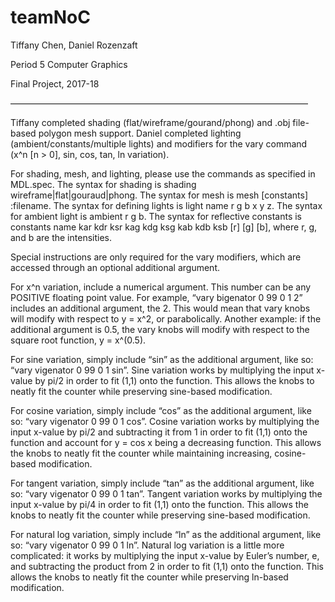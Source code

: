 # teamNoC
Tiffany Chen, Daniel Rozenzaft

Period 5 Computer Graphics

Final Project, 2017-18

——————————————————————————————————

Tiffany completed shading (flat/wireframe/gourand/phong) and .obj file-based polygon mesh support. Daniel completed lighting (ambient/constants/multiple lights) and modifiers for the vary command (x^n [n > 0], sin, cos, tan, ln variation).

For shading, mesh, and lighting, please use the commands as specified in MDL.spec. The syntax for shading is shading wireframe|flat|gouraud|phong. The syntax for mesh is mesh [constants] :filename. The syntax for defining lights is light name r g b x y z. The syntax for ambient light is ambient r g b. The syntax for reflective constants is constants name kar kdr ksr kag kdg ksg kab kdb ksb [r] [g] [b], where r, g, and b are the intensities. 

Special instructions are only required for the vary modifiers, which are accessed through an optional additional argument.

For x^n variation, include a numerical argument. This number can be any POSITIVE floating point value. For example, “vary bigenator 0 99 0 1 2” includes an additional argument, the 2. This would mean that vary knobs will modify with respect to y = x^2, or parabolically. Another example: if the additional argument is 0.5, the vary knobs will modify with respect to the square root function, y = x^(0.5).

For sine variation, simply include “sin” as the additional argument, like so: “vary vigenator 0 99 0 1 sin”. Sine variation works by multiplying the input x-value by pi/2 in order to fit (1,1) onto the function. This allows the knobs to neatly fit the counter while preserving sine-based modification.

For cosine variation, simply include “cos” as the additional argument, like so: “vary vigenator 0 99 0 1 cos”. Cosine variation works by multiplying the input x-value by pi/2 and subtracting it from 1 in order to fit (1,1) onto the function and account for y = cos x being a decreasing function. This allows the knobs to neatly fit the counter while maintaining increasing, cosine-based modification.

For tangent variation, simply include “tan” as the additional argument, like so: “vary vigenator 0 99 0 1 tan”. Tangent variation works by multiplying the input x-value by pi/4 in order to fit (1,1) onto the function. This allows the knobs to neatly fit the counter while preserving sine-based modification.

For natural log variation, simply include “ln” as the additional argument, like so: “vary vigenator 0 99 0 1 ln”. Natural log variation is a little more complicated: it works by multiplying the input x-value by Euler’s number, e, and subtracting the product from 2 in order to fit (1,1) onto the function. This allows the knobs to neatly fit the counter while preserving ln-based modification.